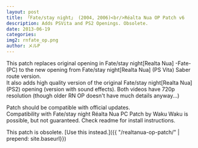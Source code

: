 ```yaml
---
layout: post
title: 「Fate/stay night」 (2004, 2006)<br/>Réalta Nua OP Patch v6
description: Adds PSVita and PS2 Openings. Obsolete.
date: 2013-06-19
categories:
img2: rnfate_op.png
author: メルP
---
```

This patch replaces original opening in Fate/stay night[Realta Nua] -Fate- (PC)
to the new opening from Fate/stay night[Realta Nua] (PS Vita) Saber route version.  
It also adds high quality version of the original Fate/stay night[Realta Nua] (PS2)
opening (version with sound effects). Both videos have 720p resolution (though
older RN OP doesn't have much details anyway...)

Patch should be compatible with official updates.  
Compatibility with Fate/stay night Réalta Nua PC Patch by Waku Waku is possible,
but not guaranteed. Check readme for install instructions.  

This patch is obsolete. [Use this instead.]({{ "/realtanua-op-patch/" | prepend: site.baseurl}})  
